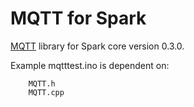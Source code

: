 MQTT for Spark
============

<a href="http://mqtt.org/" target=_blank>MQTT</a> library for Spark core version 0.3.0.

Example mqtttest.ino is dependent on:

        MQTT.h
        MQTT.cpp
